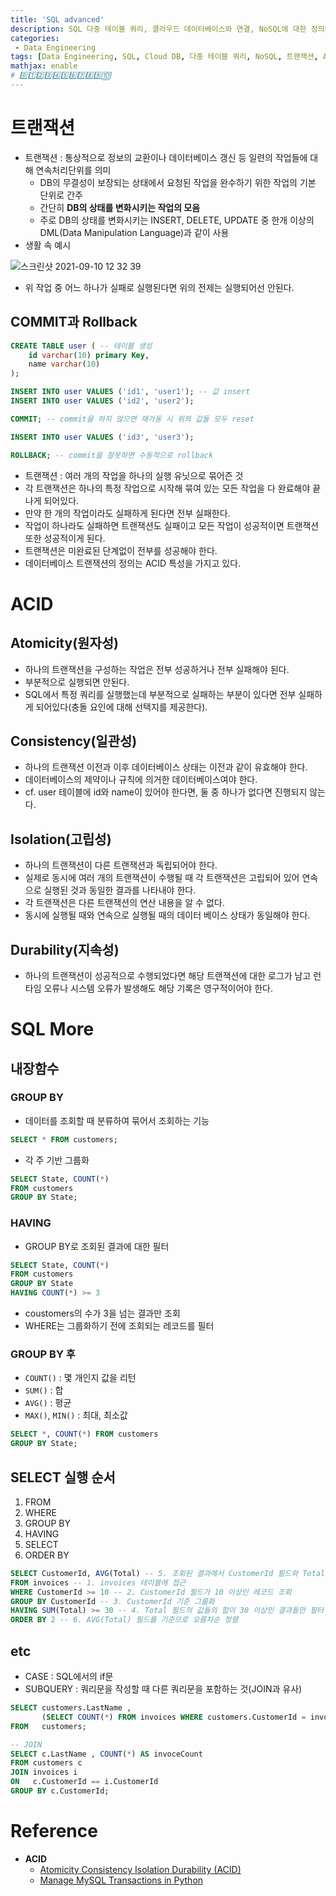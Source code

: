 ```yaml
---
title: 'SQL advanced'
description: SQL 다중 테이블 쿼리, 클라우드 데이터베이스와 연결, NoSQL에 대한 정의와 종류, 트랜잭션과 ACID, Group by 사용
categories:
 - Data Engineering
tags: [Data Engineering, SQL, Cloud DB, 다중 테이블 쿼리, NoSQL, 트랜잭션, ACID, Group by]
mathjax: enable
# 0️⃣1️⃣2️⃣3️⃣4️⃣5️⃣6️⃣7️⃣8️⃣9️⃣🔟
---
```




# 트랜잭션
- 트랜잭션 : 통상적으로 정보의 교환이나 데이터베이스 갱신 등 일련의 작업들에 대해 연속처리단위를 의미
  - DB의 무결성이 보장되는 상태에서 요청된 작업을 완수하기 위한 작업의 기본 단위로 간주
  - 간단히 **DB의 상태를 변화시키는 작업의 모음**
  - 주로 DB의 상태를 변화시키는 INSERT, DELETE, UPDATE 중 한개 이상의 DML(Data Manipulation Language)과 같이 사용
- 생활 속 예시

![스크린샷 2021-09-10 12 32 39](https://user-images.githubusercontent.com/79494088/132795270-d5a3bb28-3990-417d-967e-0f453a9bb452.png)

- 위 작업 중 어느 하나가 실패로 실행된다면 위의 전제는 실행되어선 안된다.

## COMMIT과 Rollback

```sql
CREATE TABLE user ( -- 테이블 생성
	id varchar(10) primary Key,
	name varchar(10)
);

INSERT INTO user VALUES ('id1', 'user1'); -- 값 insert
INSERT INTO user VALUES ('id2', 'user2');

COMMIT; -- commit을 하지 않으면 재가동 시 위의 값들 모두 reset

INSERT INTO user VALUES ('id3', 'user3');

ROLLBACK; -- commit을 잘못하면 수동적으로 rollback
```

- 트랜잭션 : 여러 개의 작업을 하나의 실행 유닛으로 묶어즌 것
- 각 트랜잭션은 하나의 특정 작업으로 시작해 묶여 있는 모든 작업을 다 완료해야 끝나게 되어있다.
- 만약 한 개의 작업이라도 실패하게 된다면 전부 실패한다.
- 작업이 하나라도 실패하면 트랜잭션도 실패이고 모든 작업이 성공적이면 트랜잭션 또한 성공적이게 된다.
- 트랜잭션은 미완료된 단계없이 전부를 성공해야 한다.
- 데이터베이스 트랜잭션의 정의는 ACID 특성을 가지고 있다.

# ACID 

## Atomicity(원자성)
- 하나의 트랜잭션을 구성하는 작업은 전부 성공하거나 전부 실패해야 된다.
- 부분적으로 실행되면 안된다.
- SQL에서 특정 쿼리를 실행했는데 부분적으로 실패하는 부분이 있다면 전부 실패하게 되어있다(충돌 요인에 대해 선택지를 제공한다).

## Consistency(일관성)
- 하나의 트랜잭션 이전과 이후 데이터베이스 상태는 이전과 같이 유효해야 한다.
- 데이터베이스의 제약이나 규칙에 의거한 데이터베이스여야 한다.
- cf. user 테이블에 id와 name이 있어야 한다면, 둘 중 하나가 없다면 진행되지 않는다.

## Isolation(고립성)
- 하나의 트랜잭션이 다른 트랜잭션과 독립되어야 한다.
- 실제로 동시에 여러 개의 트랜잭션이 수행될 때 각 트랜잭션은 고립되어 있어 연속으로 실행된 것과 동일한 결과를 나타내야 한다.
- 각 트랜잭션은 다른 트랜잭션의 연산 내용을 알 수 없다.
- 동시에 실행될 때와 연속으로 실행될 때의 데이터 베이스 상태가 동일해야 한다.

## Durability(지속성)
- 하나의 트랜잭션이 성공적으로 수행되었다면 해당 트랜잭션에 대한 로그가 남고 런타임 오류나 시스템 오류가 발생해도 해당 기록은 영구적이어야 한다.

# SQL More

## 내장함수

### GROUP BY
- 데이터를 조회할 때 분류하여 묶어서 조회하는 기능

```sql
SELECT * FROM customers;
```

- 각 주 기반 그룹화

```sql
SELECT State, COUNT(*)
FROM customers
GROUP BY State;
```

### HAVING
- GROUP BY로 조회된 결과에 대한 필터

```sql
SELECT State, COUNT(*)
FROM customers
GROUP BY State
HAVING COUNT(*) >= 3
```

- coustomers의 수가 3을 넘는 결과만 조회
- WHERE는 그룹화하기 전에 조회되는 레코드를 필터

### GROUP BY 후
- `COUNT()` : 몇 개인지 값을 리턴
- `SUM()` : 합
- `AVG()` : 평균
- `MAX()`, `MIN()` : 최대, 최소값 

```sql
SELECT *, COUNT(*) FROM customers
GROUP BY State;
```

## SELECT 실행 순서
1. FROM
2. WHERE
3. GROUP BY
4. HAVING
5. SELECT
6. ORDER BY

```sql
SELECT CustomerId, AVG(Total) -- 5. 조회된 결과에서 CustomerId 필드와 Total 필드의 평균값 추출
FROM invoices -- 1. invoices 테이블에 접근
WHERE CustomerId >= 10 -- 2. CustomerId 필드가 10 이상인 레코드 조회
GROUP BY CustomerId -- 3. CustomerId 기준 그룹화
HAVING SUM(Total) >= 30 -- 4. Total 필드의 값들의 합이 30 이상인 결과들만 필터
ORDER BY 2 -- 6. AVG(Total) 필드를 기준으로 오름차순 정렬
```

## etc
- CASE : SQL에서의 if문
- SUBQUERY : 쿼리문을 작성할 때 다른 쿼리문을 포함하는 것(JOIN과 유사)

```sql
SELECT customers.LastName ,
	   (SELECT COUNT(*) FROM invoices WHERE customers.CustomerId = invoices.CustomerId) AS InvoiceCount
FROM   customers;

-- JOIN
SELECT c.LastName , COUNT(*) AS invoceCount
FROM customers c
JOIN invoices i 
ON   c.CustomerId == i.CustomerId
GROUP BY c.CustomerId;
```

# Reference
- **ACID**
  - [Atomicity Consistency Isolation Durability (ACID)](https://www.techopedia.com/definition/23949/atomicity-consistency-isolation-durability-acid-database-management-system)
  - [Manage MySQL Transactions in Python](https://pynative.com/python-mysql-transaction-management-using-commit-rollback/)